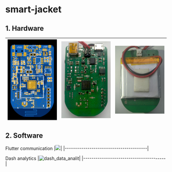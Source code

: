 # smart-jacket
## 1. Hardware
  | <img src="/Hardware/view.png" width="200" /> | <img src="/Hardware/assemb_board.jpg" width="200" /> | <img src="/Hardware/back_side.png" width="200" /> |
  |----------------------------------------|----------------------------------------|----------------------------------------|
 

## 2. Software
  Flutter communication
  |<img src= "https://user-images.githubusercontent.com/73643145/136924515-f65f8352-eae1-4712-b7b4-9862755d9dff.gif"  width="320"/>|
  |----------------------------------------|
  

  
  Dash analytics
   |![dash_data_analit](https://user-images.githubusercontent.com/73643145/136027669-c8859045-085c-4967-882e-190111af3acc.gif)|
   |----------------------------------------|
